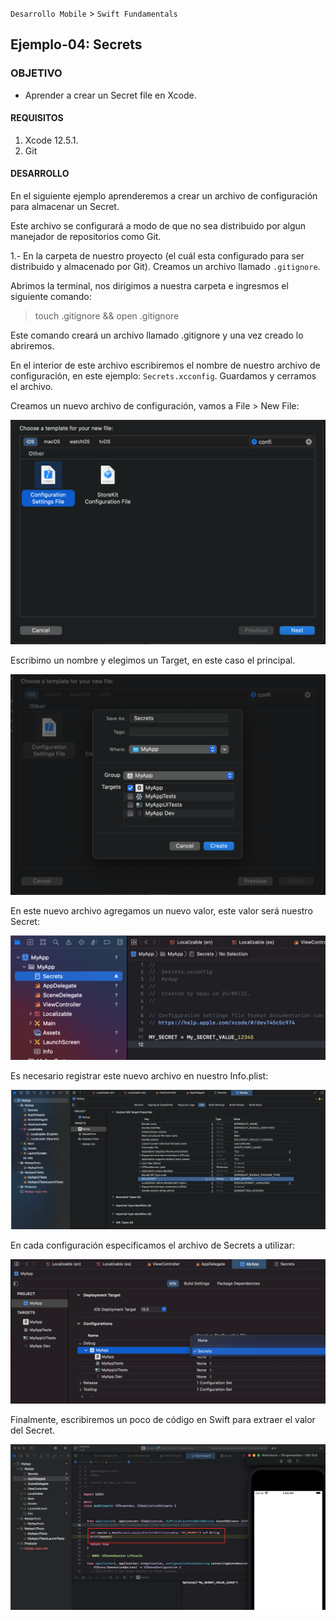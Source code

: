 
`Desarrollo Mobile` > `Swift Fundamentals`

## Ejemplo-04: Secrets

### OBJETIVO

- Aprender a crear un Secret file en Xcode.

#### REQUISITOS

1. Xcode 12.5.1.
2. Git


#### DESARROLLO

 
En el siguiente ejemplo aprenderemos a crear un archivo de configuración para almacenar un Secret.

Este archivo se configurará a modo de que no sea distribuido por algun manejador de repositorios como Git.

1.- En la carpeta de nuestro proyecto (el cuál esta configurado para ser distribuido y almacenado por Git). Creamos un archivo llamado `.gitignore`.

Abrimos la terminal, nos dirigimos a nuestra carpeta e ingresmos el siguiente comando:

> touch .gitignore && open .gitignore

Este comando creará un archivo llamado .gitignore y una vez creado lo abriremos.

En el interior de este archivo escribiremos el nombre de nuestro archivo de configuración, en este ejemplo: `Secrets.xcconfig`. Guardamos y cerramos el archivo.


Creamos un nuevo archivo de configuración, vamos a File > New File:

![](1.png)

Escribimo un nombre y elegimos un Target, en este caso el principal.

![](2.png)

En este nuevo archivo agregamos un nuevo valor, este valor será nuestro Secret:

![](3.png)

Es necesario registrar este nuevo archivo en nuestro Info.plist:

![](4.png)


En cada configuración especificamos el archivo de Secrets a utilizar:

![](5.png)


Finalmente, escribiremos un poco de código en Swift para extraer el valor del Secret. 

![](6.png)









